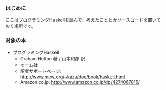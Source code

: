 ### はじめに
ここはプログラミングHaskellを読んで、考えたこととかソースコードを置いておく場所です。

### 対象の本
* プログラミングHaskell
  * Graham Hutton 著 / 山本和彦 訳
  * オーム社
  * 訳者サポートページ: http://www.mew.org/~kazu/doc/book/haskell.html
  * Amazon.co.jp: http://www.amazon.co.jp/dp/4274067815/

